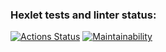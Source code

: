 ### Hexlet tests and linter status:
[![Actions Status](https://github.com/RyjkovAlexey/js-starter-project-44/workflows/hexlet-check/badge.svg)](https://github.com/RyjkovAlexey/js-starter-project-44/actions)
[![Maintainability](https://api.codeclimate.com/v1/badges/c701066902f712ea2d1c/maintainability)](https://codeclimate.com/github/RyjkovAlexey/js-starter-project-44/maintainability)